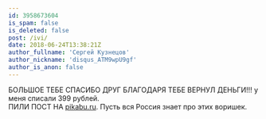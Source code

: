 ```yaml
---
id: 3958673604
is_spam: false
is_deleted: false
post: /ivi/
date: 2018-06-24T13:38:21Z
author_fullname: 'Сергей Кузнецов'
author_nickname: 'disqus_ATM9wpU9gf'
author_is_anon: false
---
```


<p>БОЛЬШОЕ ТЕБЕ  СПАСИБО ДРУГ БЛАГОДАРЯ ТЕБЕ ВЕРНУЛ ДЕНЬГИ!!! у меня списали 399 рублей. <br>ПИЛИ ПОСТ НА <a href="http://pikabu.ru" rel="nofollow noopener" title="pikabu.ru">pikabu.ru</a>. Пусть вся Россия знает про этих воришек.</p>
